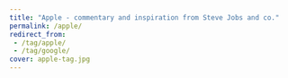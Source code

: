 ```yaml
---
title: "Apple - commentary and inspiration from Steve Jobs and co."
permalink: /apple/
redirect_from:
 - /tag/apple/
 - /tag/google/
cover: apple-tag.jpg
---
```

